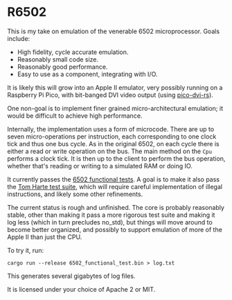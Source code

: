 # R6502

This is my take on emulation of the venerable 6502 microprocessor. Goals include:

* High fidelity, cycle accurate emulation.
* Reasonably small code size.
* Reasonably good performance.
* Easy to use as a component, integrating with I/O.

It is likely this will grow into an Apple II emulator, very possibly running on a Raspberry Pi Pico, with bit-banged DVI video output (using [pico-dvi-rs]).

One non-goal is to implement finer grained micro-architectural emulation; it would be difficult to achieve high performance.

Internally, the implementation uses a form of microcode. There are up to seven micro-operations per instruction, each corresponding to one clock tick and thus one bus cycle. As in the original 6502, on each cycle there is either a read or write operation on the bus. The main method on the `Cpu` performs a clock tick. It is then up to the client to perform the bus operation, whether that's reading or writing to a simulated RAM or doing IO.

It currently passes the [6502 functional tests]. A goal is to make it also pass the [Tom Harte test suite], which will require careful implementation of illegal instructions, and likely some other refinements.

The current status is rough and unfinished. The core is probably reasonably stable, other than making it pass a more rigorous test suite and making it log less (which in turn precludes no_std), but things will move around to become better organized, and possibly to support emulation of more of the Apple II than just the CPU.

To try it, run:

```
cargo run --release 6502_functional_test.bin > log.txt
```

This generates several gigabytes of log files.

It is licensed under your choice of Apache 2 or MIT.

[6502 functional tests]: https://github.com/Klaus2m5/6502_65C02_functional_tests
[pico-dvi-rs]: https://github.com/DusterTheFirst/pico-dvi-rs
[Tom Harte test suite]: https://github.com/TomHarte/ProcessorTests
